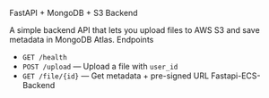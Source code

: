 FastAPI + MongoDB + S3 Backend

A simple backend API that lets you upload files to AWS S3 and save metadata in MongoDB Atlas.
Endpoints

- `GET /health`
- `POST /upload` — Upload a file with `user_id`
- `GET /file/{id}` — Get metadata + pre-signed URL
  F a s t a p i - E C S - B a c k e n d 
 
 
